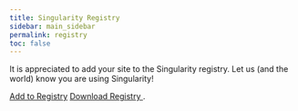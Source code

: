 ```yaml
---
title: Singularity Registry
sidebar: main_sidebar
permalink: registry
toc: false
---
```


It is appreciated to add your site to the Singularity registry. Let us (and the world) know you are using Singularity!

<a target="_blank" class="btn btn-primary navbar-btn cursorNorm" role="button" href="https://goo.gl/forms/D7ed1dfLeNvml6no1">Add to Registry</a> <a target="_blank" href="https://docs.google.com/spreadsheets/d/1Vc_1prq_1WHGf0LWtpUBY-tfKdLLM_TErjnCe1mY5m0/pub?gid=1407658660&single=true&output=pdf" class="no-after btn btn-primary navbar-btn cursorNorm" role="button">Download Registry  <i class="fa fa-file-pdf-o"></i></a>.


